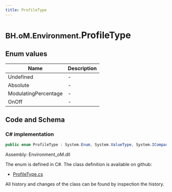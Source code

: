 ```yaml
---
title: ProfileType
---
```


# <small>BH.oM.Environment.</small>**ProfileType**



## Enum values

| Name            | Description                                                    |
|-----------------|----------------------------------------------------------------|
| Undefined |  -  |
| Absolute |  -  |
| ModulatingPercentage |  -  |
| OnOff |  -  |


## Code and Schema

### C# implementation

``` C# title="C#"
public enum ProfileType : System.Enum, System.ValueType, System.IComparable, System.ISpanFormattable, System.IFormattable, System.IConvertible
```

Assembly: Environment_oM.dll

The enum is defined in C#. The class definition is available on github:

- [ProfileType.cs](https://github.com/BHoM/BHoM/blob/develop/Environment_oM/SpaceCriteria\Enums\ProfileType.cs)

All history and changes of the class can be found by inspection the history.
